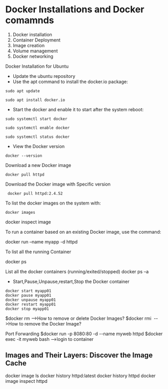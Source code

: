 # Docker Installations and Docker comamnds 
1)  Docker installation 
2)  Container Deployment 
3)  Image creation 
4)  Volume management
5)  Docker networking 

Docker Installation for Ubuntu 
- Update the ubuntu repository 
- Use the apt command to install the docker.io package:
```
sudo apt update
```
```
sudo apt install docker.io
```
- Start the docker and enable it to start after the system reboot:
```
sudo systemctl start docker
```
```
sudo systemctl enable docker
```
```
sudo systemctl status docker
```
- View the Docker version 
```
docker --version
```
Download a new Docker image
```
docker pull httpd 
```
Download the Docker image with Specific version 
``` 
 docker pull httpd:2.4.52
 ```
 To list the docker images on the system with:
```
docker images
```



docker inspect image <image name>

To run a container based on an existing Docker image, use the command:

docker run –name myapp -d httpd

To list all the running Container 

docker ps

List all the docker containers (running/exited/stopped) 
docker ps –a

- Start,Pause,Unpause,restart,Stop the Docker container
 ```
docker start myapp01 
docker pause myapp01
docker unpause myapp01
docker restart myapp01 
docker stop myapp01 
```

$docker rm <CONTAINER ID> -->How to remove or delete Docker Images?
$docker rmi <Image name>  -->How to remove the Docker Image?


Port Forwarding
$docker run -p 8080:80 -d --name myweb httpd 
$docker exec -it myweb bash -->login to container


## Images and Their Layers: Discover the Image Cache

docker image ls
docker history httpd:latest
docker history httpd
docker image inspect httpd
